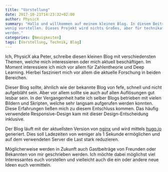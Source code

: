 ```yaml
---
title: "Vorstellung"
date: 2017-10-21T14:23:32+02:00
author: PhysicX
summary: "Hallo und willkommen auf meinem kleinen Blog. In diesem Beitrag will ich mich und meine Ideen ein 
wenig vorstellen. Dieses Projekt wird nichts Großes, aber für technikaffine Leute kann das sehr interessant 
werden."
categories: [Neuigkeiten]
tags: [Vorstellung, Technik, Blog]
---
```


Ich, PhysicX aka Peter, schreibe diesen kleinen Blog mit verschiedensten Themen, welche mich 
interessieren oder mich aktuell beschäftigen. Im Moment interessiere ich mich vor allem für 
Zahlentheorie und Deep Learning. Hierbei fasziniert mich vor allem die aktuelle Forschung in beiden 
Bereichen.

Dieser Blog sollte, ähnlich wie der bekannte Blog von fefe, schnell und nicht aufgebläht sein. Aber 
vor allem sollte sie auch auf allen Auflösungen gut lesbar sein. In der Vergangenheit hatte ich selber 
Blogs betrieben mit vielen Bildern und Skripten, welche sehr langsam aufgerufen werden konnten. Diese 
Erfahrungen ließen mich zu diesem Entschluss kommen. Das häufig verwendete Responsive-Design kam mit 
dieser Design-Entscheidung inklusive.

Der Blog läuft mit der aktuellsten Version von [nginx](https://www.nginx.com) und wird mittels 
[hugo.io](https://gohugo.io/) generiert. Dies soll Ladezeiten von weniger als 1 Sekunde ermöglichen 
und auf dem verwendeten Server die Last stark reduzieren.

Möglicherweise werden in Zukunft auch Gastbeiträge von Freunden oder Bekannten von mir geschrieben 
werden. Ich möchte dabei möglichst viel Interessantes euch vorstellen und vielleicht auch die ein oder 
andere neue Ideen euch vermitteln.
